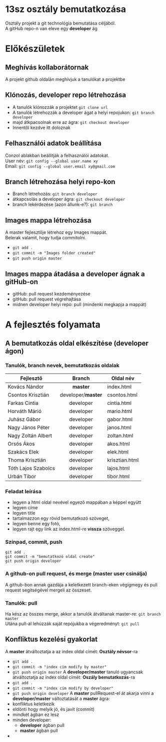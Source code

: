 # 13sz osztály bemutatkozása
Osztály projekt a git technológia bemutatása céljából.  
A gitHub repo-n van eleve egy **developer** ág

# Előkészületek

## Meghívás kollaborátornak
A projekt github oldalán meghívjuk a tanulókat a projektbe

## Klónozás, developer repo létrehozása
- A tanulók klónozzák a projektet `git clone url`
- A tanulók létrehozzák a developer ágat a helyi repojukon: `git branch developer`
- majd átkpacsolnak erre az ágra: `git checkout developer`
- Innentől kezdve itt doloznak

## Felhasználói adatok beállítása
Conzol ablakban beállítják a felhasználói adatokat.  
User név: `git config --global user.name xy`  
Email: `git config --global user.email xy@gmail.com`

## Branch létrehozása helyi repo-kon
- Branch létrehozás: `git branch developer`  
- átkapcsolás a developer ágra: `git checkout developer`  
- branch lekérdezése (azon állunk-e?): `git branch`

## Images mappa létrehozása
A master fejlesztője létrehoz egy Images mappát.  
Belerak valamit, hogy tudja commitolni. 
- `git add .`
- `git commit -m "Images folder created"`
- `git push origin master`

## Images mappa átadása a developer ágnak a gitHub-on
- gitHub: pull request kezdeményezése
- gitHub: pull request végrehajtása
- midnen developer helyi repo: pull (mindenki megkapja a mappát)

# A fejlesztés folyamata
## A bemutatkozás oldal elkészítése (developer ágon)
### Tanulók, branch nevek, bemutatkozás oldalak
Fejlesztő | Branch | Oldal név
-- | :--: | --
Kovács Nándor | **master** | index.html
Csontos Krisztián | developer/**master** | csontos.html
Farkas Cintia | developer | cintia.html
Horváth Márió | developer | mario.html
Juhász Gábor | developer | gabor.html
Nagy János Péter | developer | janos.html
Nagy Zoltán Albert | developer | zoltan.html
Orsós Ákos | developer | akos.html
Szakács Elek | developer | elek.html
Thoma Krisztián  | developer | krisztian.html
Tóth Lajos Szabolcs | developer | lajos.html
Urbán Tibor | developer | tibor.html

### Feladat leírása
- legyen a html oldal nevével egyező mappában a képpel együtt
- legyen címe
- legyen title
- tartalmazzon egy rövid bemutatkozó szöveget, 
- legyen benne egy fotó,
- legyen rajt egy link az index.html-re **vissza** szöveggel.

### Színpad, commit, push
`git add .`  
`git commit -m "bemutatkozó oldal create"`  
`git push origin developer` 

### A github-on pull request, és merge (master user csinálja)
A github-bon annak gazdája a keletkezett branch-eken végigmegy és pull request segítségével mergeli az összeset.

### Tanulók: pull
Ha kész az összes merge, akkor a tanulók átváltanak master-re: `git branch master`  
Utána pull-al lehúzzák saját repójukba a végeredményt: `git pull`

## Konfliktus kezelési gyakorlat
A **master** átváltoztatja a az index oldal címét: **Osztály névsor**-ra
- `git add .`  
- `git commit -m "index cím modify by master"`  
- `git push origin master` 
A **developer/master** tanuló ugyancsak átváltoztatja az index oldal címét: **Oszály bemutatkozás**-ra
- `git add .`  
- `git commit -m "index cím modify by developer"`  
- `git push origin developer` 
A **master** pullRequest-el át akarja vinni a **developer/master** változtatását a **master** ágra:
- konfliktus keletkezik
- eldönti hogy melyik jó, és javít (commit)
- mindkét ágban ez lesz
- minden developer: 
  - **developer** ágban pull
  - **master** ágban pull
- 

